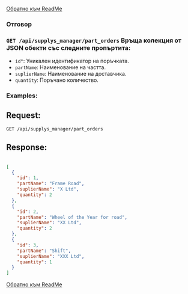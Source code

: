 [Обратно към ReadMe](/README.md)

### Отговор

### `GET /api/supplys_manager/part_orders` Връща колекция от JSON обекти със следните пропъртита:
- `id"`: Уникален идентификатор на поръчката. 
- `partName`: Наименование на частта.
- `suplierName`: Наименование на доставчика.
- `quantity`: Поръчано количество.

### Examples:

## Request:

```
GET /api/supplys_manager/part_orders

```

## Response:

```json
	
[
  {
    "id": 1,
    "partName": "Frame Road",
    "suplierName": "X Ltd",
    "quantity": 2
  },
  {
    "id": 2,
    "partName": "Wheel of the Year for road",
    "suplierName": "XX Ltd",
    "quantity": 2
  },
  {
    "id": 3,
    "partName": "Shift",
    "suplierName": "XXX Ltd",
    "quantity": 1
  }
]

```
[Обратно към ReadMe](/README.md)